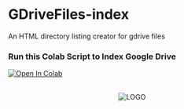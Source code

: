 # GDriveFiles-index
An HTML directory listing creator for gdrive files

###  Run this Colab Script to Index Google Drive
<!-- Open in Colab in Center -->
<a href="https://colab.research.google.com/github/TheKVT/GDriveFiles-index/blob/main/GDriveFiles_index.ipynb" rel="nofollow"><img src="https://camo.githubusercontent.com/52feade06f2fecbf006889a904d221e6a730c194/68747470733a2f2f636f6c61622e72657365617263682e676f6f676c652e636f6d2f6173736574732f636f6c61622d62616467652e737667" alt="Open In Colab" class='centre' data-canonical-src="https://colab.research.google.com/assets/colab-badge.svg" style="max-width:100%;display:block;margin-left:auto;margin-right:auto;"></a>
<br>


<p align="center"><img src="https://i.imgur.com/sj4PEUo.gif" alt="LOGO"></p>
